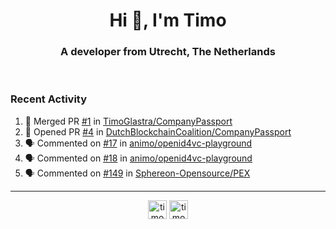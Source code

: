 <h1 align="center">Hi 👋, I'm Timo</h1>
<h3 align="center">A developer from Utrecht, The Netherlands</h3>
<br/>
<!-- https://github.com/rahuldkjain/github-profile-readme-generator --!>

<!--  <p align="left"><img src="https://github-readme-stats.vercel.app/api?username=timoglastra&show_icons=true&count_private=true&" alt="timoglastra" /></p> --!>

<!--
Github language stats
<p align="left"><img src="https://github-readme-stats.vercel.app/api/top-langs/?username=timoglastra&layout=compact" alt="timoglastra" /><p>
-->

<!-- Codestats language stats -->
<!-- <p align="left"><img src="https://codestats-readme.vercel.app/api/top-langs/?username=timoglastra&layout=compact&language_count=12" alt="timoglastra" /><p>    --!>
  
<h3>Recent Activity</h3>

<!--START_SECTION:activity-->
1. 🎉 Merged PR [#1](https://github.com/TimoGlastra/CompanyPassport/pull/1) in [TimoGlastra/CompanyPassport](https://github.com/TimoGlastra/CompanyPassport)
2. 💪 Opened PR [#4](https://github.com/DutchBlockchainCoalition/CompanyPassport/pull/4) in [DutchBlockchainCoalition/CompanyPassport](https://github.com/DutchBlockchainCoalition/CompanyPassport)
3. 🗣 Commented on [#17](https://github.com/animo/openid4vc-playground/issues/17#issuecomment-2067111349) in [animo/openid4vc-playground](https://github.com/animo/openid4vc-playground)
4. 🗣 Commented on [#18](https://github.com/animo/openid4vc-playground/issues/18#issuecomment-2067108892) in [animo/openid4vc-playground](https://github.com/animo/openid4vc-playground)
5. 🗣 Commented on [#149](https://github.com/Sphereon-Opensource/PEX/issues/149#issuecomment-2064584474) in [Sphereon-Opensource/PEX](https://github.com/Sphereon-Opensource/PEX)
<!--END_SECTION:activity-->

---

<p align="center">
<a href="https://twitter.com/timoglastra" target="blank"><img align="center" src="https://cdn.jsdelivr.net/npm/simple-icons@3.0.1/icons/twitter.svg" alt="timoglastra" height="30" width="30" /></a>
<a href="https://linkedin.com/in/timoglastra" target="blank"><img align="center" src="https://cdn.jsdelivr.net/npm/simple-icons@3.0.1/icons/linkedin.svg" alt="timoglastra" height="30" width="30" /></a>
</p>



